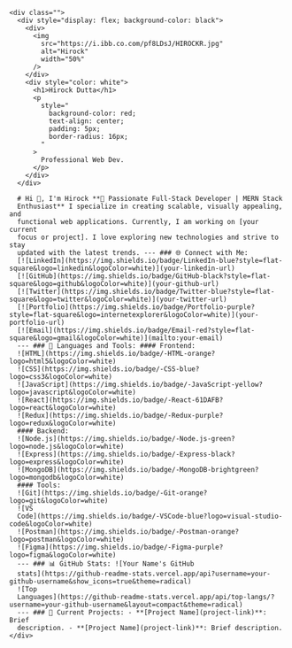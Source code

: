     <div class="">
      <div style="display: flex; background-color: black">
        <div>
          <img
            src="https://i.ibb.co.com/pf8LDsJ/HIROCKR.jpg"
            alt="Hirock"
            width="50%"
          />
        </div>
        <div style="color: white">
          <h1>Hirock Dutta</h1>
          <p
            style="
              background-color: red;
              text-align: center;
              padding: 5px;
              border-radius: 16px;
            "
          >
            Professional Web Dev.
          </p>
        </div>
      </div>

      # Hi 👋, I'm Hirock **🌟 Passionate Full-Stack Developer | MERN Stack
      Enthusiast** I specialize in creating scalable, visually appealing, and
      functional web applications. Currently, I am working on [your current
      focus or project]. I love exploring new technologies and strive to stay
      updated with the latest trends. --- ### 🌐 Connect with Me:
      [![LinkedIn](https://img.shields.io/badge/LinkedIn-blue?style=flat-square&logo=linkedin&logoColor=white)](your-linkedin-url)
      [![GitHub](https://img.shields.io/badge/GitHub-black?style=flat-square&logo=github&logoColor=white)](your-github-url)
      [![Twitter](https://img.shields.io/badge/Twitter-blue?style=flat-square&logo=twitter&logoColor=white)](your-twitter-url)
      [![Portfolio](https://img.shields.io/badge/Portfolio-purple?style=flat-square&logo=internetexplorer&logoColor=white)](your-portfolio-url)
      [![Email](https://img.shields.io/badge/Email-red?style=flat-square&logo=gmail&logoColor=white)](mailto:your-email)
      --- ### 🚀 Languages and Tools: #### Frontend:
      ![HTML](https://img.shields.io/badge/-HTML-orange?logo=html5&logoColor=white)
      ![CSS](https://img.shields.io/badge/-CSS-blue?logo=css3&logoColor=white)
      ![JavaScript](https://img.shields.io/badge/-JavaScript-yellow?logo=javascript&logoColor=white)
      ![React](https://img.shields.io/badge/-React-61DAFB?logo=react&logoColor=white)
      ![Redux](https://img.shields.io/badge/-Redux-purple?logo=redux&logoColor=white)
      #### Backend:
      ![Node.js](https://img.shields.io/badge/-Node.js-green?logo=node.js&logoColor=white)
      ![Express](https://img.shields.io/badge/-Express-black?logo=express&logoColor=white)
      ![MongoDB](https://img.shields.io/badge/-MongoDB-brightgreen?logo=mongodb&logoColor=white)
      #### Tools:
      ![Git](https://img.shields.io/badge/-Git-orange?logo=git&logoColor=white)
      ![VS
      Code](https://img.shields.io/badge/-VSCode-blue?logo=visual-studio-code&logoColor=white)
      ![Postman](https://img.shields.io/badge/-Postman-orange?logo=postman&logoColor=white)
      ![Figma](https://img.shields.io/badge/-Figma-purple?logo=figma&logoColor=white)
      --- ### 📊 GitHub Stats: ![Your Name's GitHub
      stats](https://github-readme-stats.vercel.app/api?username=your-github-username&show_icons=true&theme=radical)
      ![Top
      Languages](https://github-readme-stats.vercel.app/api/top-langs/?username=your-github-username&layout=compact&theme=radical)
      --- ### 📌 Current Projects: - **[Project Name](project-link)**: Brief
      description. - **[Project Name](project-link)**: Brief description.
    </div>
